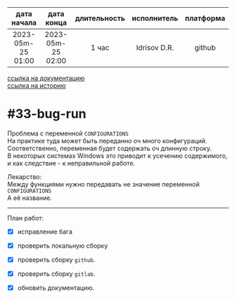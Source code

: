 |    дата начала    |    дата конца     | длительность | исполнитель  | платформа |
|:-----------------:|:-----------------:|:------------:|:------------:|:---------:|
| 2023-05m-25 01:00 | 2023-05m-25 02:00 |    1 час     | Idrisov D.R. |  github   |

[ссылка на документацию](../docs.md)  
[ссылка на историю](../history.md#-v010)  

#33-bug-run
===========
Проблема с переменной `CONFIGURATIONS`  
На практике туда может быть переданно оч много конфигураций.  
Соответственно, переменная будет содержать оч длинную строку.  
В некоторых системах Windows это приводит к усечению содержимого,  
и как следствие - к неправильной работе.  

Лекарство:  
Между функциями нужно передавать не значение переменной `CONFIGURATIONS`  
А её название.  

--------------------------------------------------------------------------------

План работ:  
  - [x] исправление бага
  - [x] проверить локальную сборку  
  - [x] проверить сборку `github`.  
  - [x] проверить сборку `gitlab`.  
  - [x] обновить документацию.  


